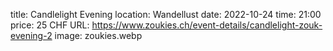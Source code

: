 title: Candlelight Evening
location: Wandellust
date: 2022-10-24
time: 21:00
price: 25 CHF
URL: https://www.zoukies.ch/event-details/candlelight-zouk-evening-2
image: zoukies.webp